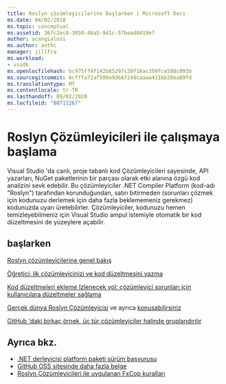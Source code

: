 ```yaml
---
title: Roslyn çözümleyicilerine Başlarken | Microsoft Docs
ms.date: 04/02/2018
ms.topic: conceptual
ms.assetid: 367c2ec8-3059-46a5-9d1c-57bead0419e7
author: acangialosi
ms.author: anthc
manager: jillfra
ms.workload:
- vssdk
ms.openlocfilehash: bc975ff4f142b85297c20f16ac399fce588c093b
ms.sourcegitcommit: 6cfffa72af599a9d667249caaaa411bb28ea69fd
ms.translationtype: MT
ms.contentlocale: tr-TR
ms.lasthandoff: 09/02/2020
ms.locfileid: "80711267"
---
```

# <a name="get-started-with-roslyn-analyzers"></a>Roslyn Çözümleyicileri ile çalışmaya başlama

Visual Studio 'da canlı, proje tabanlı kod Çözümleyicileri sayesinde, API yazarları, NuGet paketlerinin bir parçası olarak etki alanına özgü kod analizini sevk edebilir. Bu çözümleyiciler .NET Compiler Platform (kod-adı "Roslyn") tarafından korunduğundan, satırı bitirmeden (sorunları çözmek için kodunuzu derlemek için daha fazla beklememeniz gerekmez) kodunuzda uyarı üretebilirler. Çözümleyiciler, kodunuzu hemen temizleyebilmeniz için Visual Studio ampul istemiyle otomatik bir kod düzeltmesini de yüzeylere açabilir.

## <a name="get-started"></a>başlarken

[Roslyn çözümleyicilerine genel bakış](../code-quality/roslyn-analyzers-overview.md)

[Öğretici: ilk çözümleyicinizi ve kod düzeltmesini yazma](/dotnet/csharp/roslyn-sdk/tutorials/how-to-write-csharp-analyzer-code-fix)

[Kod düzeltmeleri ekleme Izlenecek yol: çözümleyici sorunları için kullanıcılara düzeltmeler sağlama](https://msdn.microsoft.com/magazine/dn904670.aspx)

[Gerçek dünya Roslyn Çözümleyicisi](../extensibility/roslyn-analyzers-and-code-aware-library-for-immutablearrays.md) ve ayrıca [konuşabilirsiniz](https://channel9.msdn.com/events/Build/2015/3-725)

[GitHub 'daki birkaç örnek, üç tür çözümleyiciler halinde gruplandırılır](https://github.com/dotnet/roslyn/blob/master/docs/analyzers/Analyzer%20Samples.md)

## <a name="see-also"></a>Ayrıca bkz.

- [.NET derleyicisi platform paketi sürüm başvurusu](roslyn-version-support.md)
- [GitHub OSS sitesinde daha fazla belge](https://github.com/dotnet/roslyn/tree/master/docs/analyzers)
- [Roslyn Çözümleyicileri ile uygulanan FxCop kuralları](../code-quality/fxcop-rule-port-status.md)
